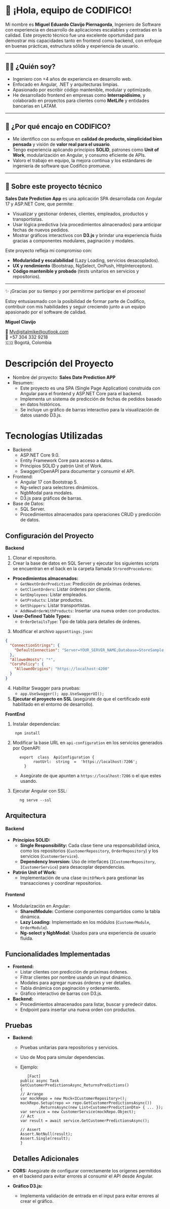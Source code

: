 # 👋 ¡Hola, equipo de CODIFICO!

Mi nombre es **Miguel Eduardo Clavijo Piernagorda**, Ingeniero de Software con experiencia en desarrollo de aplicaciones escalables y centradas en la calidad. Este proyecto técnico fue una excelente oportunidad para demostrar mis capacidades tanto en frontend como backend, con enfoque en buenas prácticas, estructura sólida y experiencia de usuario.

---

## 🙋‍♂️ ¿Quién soy?

- Ingeniero con +4 años de experiencia en desarrollo web.
- Enfocado en Angular, .NET y arquitecturas limpias.
- Apasionado por escribir código mantenible, modular y optimizado.
- He desarrollado frontend en empresas como **Interrapidísimo**, y colaborado en proyectos para clientes como **MetLife** y entidades bancarias en LATAM.

---

## 💼 ¿Por qué encajo en CODIFICO?

- Me identifico con su enfoque en **calidad de producto, simplicidad bien pensada** y visión de **valor real para el usuario**.
- Tengo experiencia aplicando principios **SOLID**, patrones como **Unit of Work**, modularización en Angular, y consumo eficiente de APIs.
- Valoro el trabajo en equipo, la mejora continua y los estándares de ingeniería de software que Codifico promueve.

---

## 🚀 Sobre este proyecto técnico

**Sales Date Prediction App** es una aplicación SPA desarrollada con Angular 17 y ASP.NET Core, que permite:

- Visualizar y gestionar órdenes, clientes, empleados, productos y transportistas.
- Usar lógica predictiva (via procedimientos almacenados) para anticipar fechas de nuevos pedidos.
- Mostrar gráficos interactivos con **D3.js** y brindar una experiencia fluida gracias a componentes modulares, paginación y modales.

Este proyecto refleja mi compromiso con:

- **Modularidad y escalabilidad** (Lazy Loading, servicios desacoplados).
- **UX y rendimiento** (Bootstrap, NgSelect, OnPush, HttpInterceptors).
- **Código mantenible y probado** (tests unitarios en servicios y repositorios).

---

✨ ¡Gracias por su tiempo y por permitirme participar en el proceso!

Estoy entusiasmado con la posibilidad de formar parte de Codifico, contribuir con mis habilidades y seguir creciendo junto a un equipo apasionado por el software de calidad.

**Miguel Clavijo**

📧 Mydigitalmike@outlook.com  
📱 +57 304 332 9218  
🇨🇴 Bogotá, Colombia

# Descripción del Proyecto

 - Nombre del proyecto: **Sales Date Prediction APP**
 - Resumen:
	 - Este proyecto es una SPA (Single Page Application) construida con Angular para el frontend y ASP.NET Core para el backend.
	 - Implementa un sistema de predicción de fechas de pedidos basado en datos históricos.
	 - Se incluye un gráfico de barras interactivo para la visualización de datos usando D3.js.

# Tecnologías Utilizadas

 - Backend:
	 - ASP.NET Core 9.0.
	 - Entity Framework Core para acceso a datos.
	 - Principios SOLID y patrón Unit of Work.
	 - Swagger/OpenAPI para documentar y consumir el API.
- Frontend:
	- Angular 17 con Bootstrap 5.
	- Ng-select para selectores dinámicos.
	- NgbModal para modales.
	- D3.js para gráficos de barras.
- Base de Datos:
	- SQL Server.
	- Procedimientos almacenados para operaciones CRUD y predicción de datos.


## Configuración del Proyecto

**Backend**

 1. Clonar el repositorio.
 2. Crear la base de datos en SQL Server y ejecutar los siguientes scripts se encuentran en el back en  la carpeta llamada `StroredProcedures`:
  - **Procedimientos almacenados:**
	 - `GetNextOrderPrediction`: Predicción de próximas órdenes.
	 - `GetClientOrders`: Listar órdenes por cliente.
	 - `GetEmployees`: Listar empleados.
	 - `GetProducts`: Listar productos.
	 - `GetShippers`: Listar transportistas.
	 - `AddNewOrderWithProducts`: Insertar una nueva orden con productos.
   - **User-Defined Table Types:**
		- `OrderDetailsType`: Tipo de tabla para detalles de órdenes.
 3. Modificar el archivo `appsettings.json`:
```json
{
  "ConnectionStrings": {
    "DefaultConnection": "Server=YOUR_SERVER_NAME;Database=StoreSample;Trusted_Connection=True;TrustServerCertificate=True;"
  },
  "AllowedHosts": "*",
  "CorsPolicy": {
    "AllowedOrigins": "https://localhost:4200"
  }
}

```

4. Habilitar Swagger para pruebas:
	- `app.UseSwagger(); app.UseSwaggerUI();`
5.	**Ejecutar el proyecto en SSL** (asegúrate de que el certificado esté habilitado en el entorno de desarrollo).

 **FrontEnd**

1. Instalar dependencias: 

	    npm install
2. Modificar la base URL en `api-configuration`  en los servicios generados por OpenAPI:

		  export  class  ApiConfiguration {
			    rootUrl:  string  =  'https://localhost:7206';
		    }
	- Asegúrate de que apunten a `https://localhost:7206` o el que estes usando.    
3. Ejecutar Angular con SSL:

	      ng serve --ssl

## Arquitectura
#### **Backend**

-   **Principios SOLID:**
    -   **Single Responsibility:** Cada clase tiene una responsabilidad única, como los repositorios (`CustomerRepository`, `OrderRepository`) y los servicios (`CustomerService`).
    -   **Dependency Inversion:** Uso de interfaces (`ICustomerRepository`, `ICustomerService`) para desacoplar dependencias.
-   **Patrón Unit of Work:**
    -   Implementación de una clase `UnitOfWork` para gestionar las transacciones y coordinar repositorios.

#### **Frontend**

-   Modularización en Angular:
    -   **SharedModule:** Contiene componentes compartidos como la tabla dinámica.
    -   **Lazy Loading:** Implementado en los módulos (`CustomerModule`, `OrderModule`).
    -   **Ng-select y NgbModal:** Usados para una experiencia de usuario fluida.
  ## Funcionalidades Implementadas

-   **Frontend:**
    -   Listar clientes con predicción de próximas órdenes.
    -   Filtrar clientes por nombre usando un input dinámico.
    -   Modales para agregar nuevas órdenes y ver detalles.
    -   Tabla dinámica con paginación y ordenamiento.
    -   Gráfico interactivo de barras con D3.js.
-   **Backend:**
    -   Procedimientos almacenados para listar, buscar y predecir datos.
    -   Endpoint para insertar una nueva orden con productos.
    
 ## Pruebas

-   **Backend:**
    -   Pruebas unitarias para repositorios y servicios.
    -   Uso de Moq para simular dependencias.
    -   Ejemplo:
		    

			   [Fact]
			public async Task GetCustomerPredictionsAsync_ReturnsPredictions()
			{
		    // Arrange
		    var mockRepo = new Mock<ICustomerRepository>();
		    mockRepo.Setup(repo => repo.GetCustomerPredictionsAsync())
		            .ReturnsAsync(new List<CustomerPredictionDto> { ... });
		    var service = new CustomerService(mockRepo.Object);
		    // Act
		    var result = await service.GetCustomerPredictionsAsync();

		    // Assert
		    Assert.NotNull(result);
		    Assert.Single(result);
			}
	## Detalles Adicionales

-   **CORS:** Asegúrate de configurar correctamente los orígenes permitidos en el backend para evitar errores al consumir el API desde Angular.
-   **Gráfico D3.js:**
    -   Implementa validación de entrada en el input para evitar errores al crear el gráfico.


